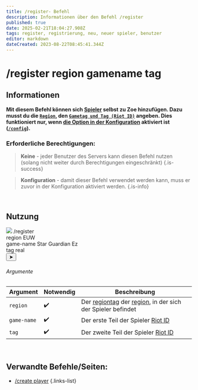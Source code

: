 ```yaml
---
title: /register- Befehl
description: Informationen über den Befehl /register
published: true
date: 2025-02-21T18:04:27.908Z
tags: register, registrierung, neu, neuer spieler, benutzer
editor: markdown
dateCreated: 2023-08-22T08:45:41.344Z
---
```


# /register region gamename tag
## Informationen
**Mit diesem Befehl können sich [Spieler](/de/terms/player) selbst zu Zoe hinzufügen. Dazu musst du die [`Region`](/de/terms/region), den [`Gametag und Tag (Riot ID)`](/de/terms/riotid) angeben. Dies funktioniert nur, wenn [die Option in der Konfiguration](/de/Zoe-Konfiguration/Benutzermanagement/Register) aktiviert ist ([`/config`](/de/commands/administrative/config)).**
<br>

### Erforderliche Berechtigungen:
>**Keine** - jeder Benutzer des Servers kann diesen Befehl nutzen (solang nicht weiter durch Berechtigungen eingeschränkt) {.is-success}

>**Konfiguration** - damit dieser Befehl verwendet werden kann, muss er zuvor in der Konfiguration aktiviert werden. {.is-info}

<br>

## Nutzung
<div class="discord-preview">
    <div class="dcp-chatbar">
        <img src="/zoe_logo.png" class="dcp-avatar">
        <span class="dcp-command">/register</span>
        <div class="dcp-args">
            <div class="dcp-arg">
                <span class="dcp-arg-label">region</span>
                <span class="dcp-arg-value">EUW</span>
            </div>
            <div class="dcp-arg">
                <span class="dcp-arg-label">game-name</span>
                <span class="dcp-arg-value">Star Guardian Ez</span>
            </div>
            <div class="dcp-arg">
                <span class="dcp-arg-label">tag</span>
                <span class="dcp-arg-value">real</span>
            </div>
        </div>
        <button class="dcp-send-btn">&#10148;</button> 
    </div>
</div>

###### Argumente
| Argument | Notwendig | Beschreibung |
|----------|----------|-------------|
| `region` | :heavy_check_mark: | Der [regiontag](/de/terms/region) der [region](/de/terms/region), in der sich der Spieler befindet |
| `game-name` | :heavy_check_mark: | Der erste Teil der Spieler [Riot ID](/de/terms/riotid) |
| `tag` | :heavy_check_mark: | Der zweite Teil der Spieler [Riot ID](/de/terms/riotid) |
<br>

## Verwandte Befehle/Seiten:
-   [/create player](/de/commands/player/create/)
{.links-list}